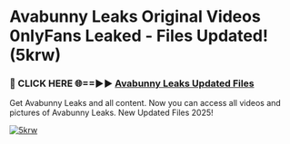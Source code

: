 # Avabunny Leaks Original Videos 0nlyFans Leaked - Files Updated! (5krw)

<h3>🔴 CLICK HERE 🌐==►► <a href="https://tinyurl.com/3hn5wdd3" rel="nofollow">Avabunny Leaks Updated Files</a></h3>

Get Avabunny Leaks and all content. Now you can access all videos and pictures of Avabunny Leaks. New Updated Files 2025!

[![5krw](https://i.imgur.com/4HnBqBT.gif)](https://tinyurl.com/3hn5wdd3)
